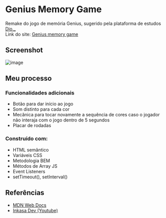 # Genius Memory Game
Remake do jogo de memória Genius, sugerido pela plataforma de estudos <a href="https://www.dio.me/">Dio._</a><br>
Link do site: <a href="https://genius-memory-game.pages.dev/">Genius memory game</a>

## Screenshot

![image](https://user-images.githubusercontent.com/84540148/160481042-cf61d464-8f25-419b-8856-a88a7a7aa3fb.png)


## Meu processo

### Funcionalidades adicionais
- Botão para dar início ao jogo
- Som distinto para cada cor
- Mecânica para tocar novamente a sequência de cores caso o jogador não interaja com o jogo dentro de 5 segundos
- Placar de rodadas

### Construído com:
- HTML semântico
- Variáveis CSS
- Metodologia BEM
- Métodos de Array JS
- Event Listeners
- setTimeout(), setInterval()

## Referências
- <a href="https://developer.mozilla.org/pt-BR/">MDN Web Docs</a>
- <a href="https://www.youtube.com/watch?v=iPI-exnefBo&list=PL28O_hEAqjAtOPTlRHkHrhfmct_USCGfI">Inkasa Dev (Youtube)</a>



